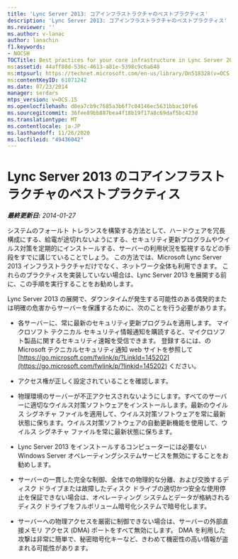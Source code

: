 ```yaml
---
title: 'Lync Server 2013: コアインフラストラクチャのベストプラクティス'
description: 'Lync Server 2013: コアインフラストラクチャのベストプラクティス'
ms.reviewer: ''
ms.author: v-lanac
author: lanachin
f1.keywords:
- NOCSH
TOCTitle: Best practices for your core infrastructure in Lync Server 2013
ms:assetid: 44aff88d-536c-4613-a81e-5398c9c6a648
ms:mtpsurl: https://technet.microsoft.com/en-us/library/Dn518328(v=OCS.15)
ms:contentKeyID: 61071242
ms.date: 07/23/2014
manager: serdars
mtps_version: v=OCS.15
ms.openlocfilehash: d0ea7cb9c7685a3b6f7c04146ec5631bbac10fe6
ms.sourcegitcommit: 36fee89bb887bea4f18b19f17a8c69daf5bc423d
ms.translationtype: MT
ms.contentlocale: ja-JP
ms.lasthandoff: 11/26/2020
ms.locfileid: "49436042"
---
```

# <a name="best-practices-for-your-core-infrastructure-in-lync-server-2013"></a>Lync Server 2013 のコアインフラストラクチャのベストプラクティス

<div data-xmlns="http://www.w3.org/1999/xhtml">

<div class="topic" data-xmlns="http://www.w3.org/1999/xhtml" data-msxsl="urn:schemas-microsoft-com:xslt" data-cs="https://msdn.microsoft.com/">

<div data-asp="https://msdn2.microsoft.com/asp">



</div>

<div id="mainSection">

<div id="mainBody">

<span> </span>

_**最終更新日:** 2014-01-27_

システムのフォールト トレランスを構築する方法として、ハードウェアを冗長構成にする、給電が途切れないようにする、セキュリティ更新プログラムやウイルス対策を定期的にインストールする、サーバーの利用状況を監視するなどの手段をすでに講じていることでしょう。 この方法では、Microsoft Lync Server 2013 インフラストラクチャだけでなく、ネットワーク全体も利用できます。 これらのプラクティスを実装していない場合は、Lync Server 2013 を展開する前に、この手順を実行することをお勧めします。

Lync Server 2013 の展開で、ダウンタイムが発生する可能性のある偶発的または明確の危害からサーバーを保護するために、次のことを行う必要があります。

  - 各サーバーに、常に最新のセキュリティ更新プログラムを適用します。 マイクロソフト テクニカル セキュリティ情報通知を購読すると、マイクロソフト製品に関するセキュリティ速報を受信できます。 登録するには、の Microsoft テクニカルセキュリティ通知 web サイトを参照して [https://go.microsoft.com/fwlink/p/?LinkId=145202](https://go.microsoft.com/fwlink/p/?linkid=145202) ください。

  - アクセス権が正しく設定されていることを確認します。

  - 物理環境のサーバーが不正アクセスされないようにします。すべてのサーバーに適切なウイルス対策ソフトウェアをインストールします。最新のウイルス シグネチャ ファイルを適用して、ウイルス対策ソフトウェアを常に最新状態に保ちます。ウイルス対策ソフトウェアの自動更新機能を使用して、ウイルス シグネチャ ファイルを常に最新状態に保ちます。

  - Lync Server 2013 をインストールするコンピューターには必要ない Windows Server オペレーティングシステムサービスを無効にすることをお勧めします。

  - サーバーの一貫した完全な制御、全体での物理的な分離、および交換するディスク ドライブまたは故障したディスク ドライブの適切かつ安全な使用停止を保証できない場合は、オペレーティング システムとデータが格納されるディスク ドライブをフルボリューム暗号化システムで暗号化します。

  - サーバーへの物理アクセスを厳密に制御できない場合は、サーバーの外部直接メモリ アクセス (DMA) ポートをすべて無効にします。 DMA を利用した攻撃は非常に簡単で、秘密暗号化キーなど、きわめて機密性の高い情報が盗まれる可能性があります。

</div>

<span> </span>

</div>

</div>

</div>

